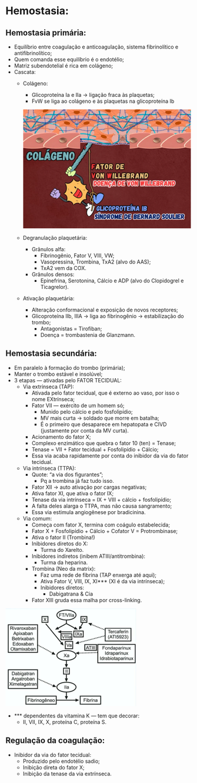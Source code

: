 # Hemostasia:

## Hemostasia primária:

- Equilíbrio entre coagulação e anticoagulação, sistema fibrinolítico e antifibrinolítico;
- Quem comanda esse equilíbrio é o endotélio;
- Matriz subendotelial é rica em colágeno;
- Cascata:
    - Colágeno:
        - Glicoproteína Ia e IIa → ligação fraca às plaquetas;
        - FvW se liga ao colágeno e às plaquetas na glicoproteína Ib
        
        ![image.png](ANESTESIOLOGIA/IMGS/Hemostasia/image.png)
        
    - Degranulação plaquetária:
        - Grânulos alfa:
            - Fibrinogênio, Fator V, VIII, VW;
            - Vasopressina, Trombina, TxA2 (alvo do AAS);
            - TxA2 vem da COX.
        - Grânulos densos:
            - Epinefrina, Serotonina, Cálcio e ADP (alvo do Clopidogrel e Ticagrelor).
    - Ativação plaquetária:
        - Alteração conformacional e exposição de novos receptores;
        - Glicoproteína IIb, IIIA → liga ao fibrinogênio → estabilização do trombo;
            - Antagonistas = Tirofiban;
            - Doença = trombastenia de Glanzmann.

## Hemostasia secundária:

- Em paralelo à formação do trombo (primária);
- Manter o trombo estável e insolúvel;
- 3 etapas — ativadas pelo FATOR TECIDUAL:
    - Via extrínseca (TAP):
        - Ativada pelo fator tecidual, que é externo ao vaso, por isso o nome EXtrínseca;
        - Fator VII — exército de um homem só;
            - Munido pelo cálcio e pelo fosfolipídio;
            - MV mais curta → soldado que morre em batalha;
            - É o primeiro que desaparece em hepatopata e CIVD (justamente por conta da MV curta).
        - Acionamento do fator X;
        - Complexo enzimático que quebra o fator 10 (ten) = Tenase;
        - Tenase = VII + Fator tecidual + Fosfolipídio + Cálcio;
        - Essa via acaba rapidamente por conta do inibidor da via do fator tecidual.
    - Via intrínseca (TTPA):
        - Quote: “a via dos figurantes”;
            - Pq a trombina já faz tudo isso.
        - Fator XII → auto ativação por cargas negativas;
        - Ativa fator XI, que ativa o fator IX;
        - Tenase da via intrínseca = IX + VIII + cálcio + fosfolipídio;
        - A falta deles alarga o TTPA, mas não causa sangramento;
        - Essa via estimula angiogênese por bradicinina.
    - Via comum:
        - Começa com fator X, termina com coágulo estabelecida;
        - Fator X + Fosfolipídio + Cálcio + Cofator V = Protrombinase;
        - Ativa o fator II (Trombina!)
        - Inibidores diretos do X:
            - Turma do Xarelto.
        - Inibidores indiretos (inibem ATIII/antitrombina):
            - Turma da heparina.
        - Trombina (Neo da matrix):
            - Faz uma rede de fibrina (TAP enxerga até aqui);
            - Ativa Fator V, VIII, IX, XI*** (XI é da via intrínseca);
            - Inibidores diretos:
                - Dabigatrana & Cia
        - Fator XIII gruda essa malha por cross-linking.

![image.png](ANESTESIOLOGIA/IMGS/Hemostasia/image%201.png)

- *** dependentes da vitamina K — tem que decorar:
    - II, VII, IX, X, proteína C, proteína S.

## Regulação da coagulação:

- Inibidor da via do fator tecidual:
    - Produzido pelo endotélio sadio;
    - Inibição direta do fator X;
    - Inibição da tenase da via extrínseca.
